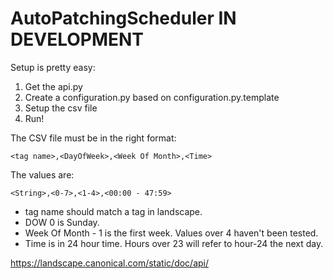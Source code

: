# AutoPatchingScheduler IN DEVELOPMENT

Setup is pretty easy:
1. Get the api.py
2. Create a configuration.py based on configuration.py.template
3. Setup the csv file
4. Run!

The CSV file must be in the right format:

    <tag name>,<DayOfWeek>,<Week Of Month>,<Time>

The values are:

    <String>,<0-7>,<1-4>,<00:00 - 47:59>
    
   - tag name should match a tag in landscape.
   - DOW 0 is Sunday.
   - Week Of Month - 1 is the first week.    Values over 4 haven't been tested.
   - Time is in 24 hour time.  Hours over 23 will refer to hour-24 the next day.
   
https://landscape.canonical.com/static/doc/api/
